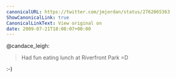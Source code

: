 ```yaml
---
canonicalURL: https://twitter.com/jmjordan/status/2762065363
ShowCanonicalLink: true
CanonicalLinkText: View original on
date: 2009-07-21T18:08:07+00:00
---
```

@candace_leigh:

> Had fun eating lunch at Riverfront Park =D

:-)